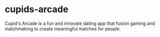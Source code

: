 # cupids-arcade
Cupid's Arcade is a fun and innovate dating app that fusion gaming and matchmaking to create meaningful matches for people
